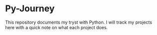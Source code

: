 # Py-Journey
This repository documents my tryst with Python. I will track my projects here with a quick note on what each project does.
